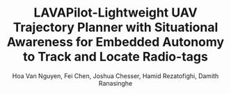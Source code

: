 ---
layout: pub
title: LAVAPilot-Lightweight UAV Trajectory Planner with Situational Awareness for Embedded Autonomy to Track and Locate Radio-tags
author: Hoa Van Nguyen, Fei Chen, Joshua Chesser, Hamid Rezatofighi, Damith Ranasinghe
publisher: International Conference on Intelligent Robots and Systems (IROS20)
paper_link: https://arxiv.org/pdf/2007.15860.pdf
paper_photo: 2007.15860.jpg
project_link: false
year: 2020
comments: true
category: blog
---